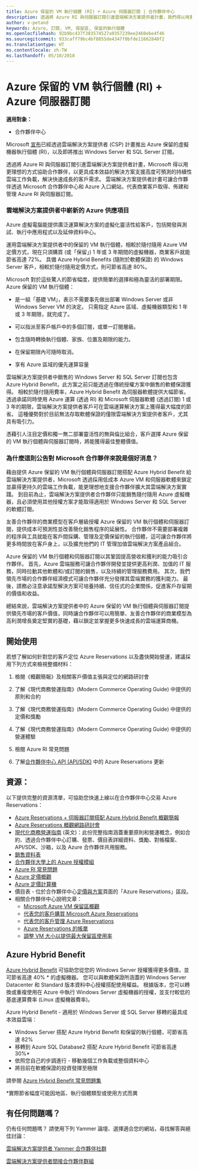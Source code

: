 ```yaml
---
title: Azure 保留的 VM 執行個體 (RI) + Azure 伺服器訂閱 | 合作夥伴中心
description: 透過將 Azure RI 與伺服器訂閱引進雲端解決方案提供者計畫，我們得以用更理想的方式協助合作夥伴，以更具成本效益的解決方案支援高度可預測的持續性雲端工作負載，解決快速成長的客戶需求。 雲端解決方案提供者計畫可讓合作夥伴透過 Microsoft 合作夥伴中心和 Azure 入口網站，代表商業客戶取得、佈建和管理 Azure RI 與伺服器訂閱。
author: v-petand
keywords: Azure, 訂閱, VM, 保留區, 保留的執行個體
ms.openlocfilehash: 92b9bc437f383574527a9357239ee2460ebe4f46
ms.sourcegitcommit: 933caff79bc4bf8855de4347f0bfde11662840f2
ms.translationtype: HT
ms.contentlocale: zh-TW
ms.lasthandoff: 05/10/2018
---
```

# <a name="azure-reserved-vm-instances-ri--server-subscriptions-for-azure"></a>Azure 保留的 VM 執行個體 (RI) + Azure 伺服器訂閱

**適用對象：**

-  合作夥伴中心
 
Microsoft [宣布](https://blogs.partner.microsoft.com/mpn/better-together-azure-reserved-instances-server-subscriptions/?ln=en-us)已經透過雲端解決方案提供者 (CSP) 計畫推出 Azure 保留的虛擬機器執行個體 (RI)，以及即將推出 Windows Server 和 SQL Server 訂閱。 

透過將 Azure RI 與伺服器訂閱引進雲端解決方案提供者計畫，Microsoft 得以用更理想的方式協助合作夥伴，以更具成本效益的解決方案支援高度可預測的持續性雲端工作負載，解決快速成長的客戶需求。 雲端解決方案提供者計畫可讓合作夥伴透過 Microsoft 合作夥伴中心和 Azure 入口網站，代表商業客戶取得、佈建和管理 Azure RI 與伺服器訂閱。  
 
### <a name="compelling-new-azure-offer-in-csp"></a>雲端解決方案提供者中嶄新的 Azure 供應項目 

Azure 虛擬電腦能提供廣泛運算解決方案的虛擬化靈活性給客戶，包括開發與測試、執行中應用程式以及延伸資料中心。  

運用雲端解決方案提供者中的保留的 VM 執行個體，相較於隨付隨用 Azure VM 定價方式，現在只須購買 (或「保留」) 1 年或 3 年期間的虛擬機器，商業客戶就能節省高達 72%。 具備 Azure Hybrid Benefits (隨附於軟體保證) 的 Windows Server 客戶，相較於隨付隨用定價方式，則可節省高達 80%。  

Microsoft 對於這些驚人的節省幅度，提供簡單的選擇和極為靈活的部署期限。 Azure 保留的 VM 執行個體：  

-   是一組「基礎 VM」，表示不需要事先做出部署 Windows Server 或非 Windows Server VM 的決定。 只需指定 Azure 區域、虛擬機器類型和 1 年或 3 年期限，就完成了。 

-   可以指派至客戶帳戶中的多個訂閱，或單一訂閱層級。  

-   包含隨時轉換執行個體、家族、位置及期限的能力。  

-   在保留期限內可隨時取消。  

-   享有 Azure 區域的優先運算容量 
 
雲端解決方案提供者中銷售的 Windows Server 和 SQL Server 訂閱也包含 Azure Hybrid Benefit，此方案之前只能透過在傳統授權方案中銷售的軟體保證獲得。 相較於隨付隨用費率，Azure Hybrid Benefit 為伺服器軟體提供大幅節省。 透過承諾同時使用 Azure 運算 (透過 RI) 和 Microsoft 伺服器軟體 (透過訂閱) 1 或 3 年的期限，雲端解決方案提供者客戶可在雲端運算解決方案上獲得最大幅度的節省。 這種優勢對於目前無法存取軟體保證的僅限雲端解決方案提供者客戶，尤其具有吸引力。 

憑藉引人注目定價和獨一無二部署靈活性的無與倫比組合，客戶選擇 Azure 保留的 VM 執行個體與伺服器訂閱時，將能獲得最佳整體價值。 
 
### <a name="why-is-this-announcement-good-news-for-microsoft-partners"></a>為什麼這則公告對 Microsoft 合作夥伴來說是個好消息？ 

藉由提供 Azure 保留的 VM 執行個體與伺服器訂閱搭配 Azure Hybrid Benefit 給雲端解決方案提供者，Microsoft 透過採用低成本 Azure VM 和伺服器軟體來鎖定並贏得更持久的雲端工作負載，能更理想地支援合作夥伴擴大其雲端解決方案實踐。 到目前為止，雲端解決方案提供者合作夥伴只能銷售隨付隨用 Azure 虛擬機器，且必須使用其他授權方案才能取得適用於 Windows Server 和 SQL Server 的軟體訂閱。  

友善合作夥伴的商業模型在客戶層級授權 Azure 保留的 VM 執行個體和伺服器訂閱，提供成本可預測性並改善簡化銷售程序的延展性。 合作夥伴不需要部署複雜的程序與工具就能在客戶間採購、管理及定價保留的執行個體，這可讓合作夥伴將更多時間放在客戶身上，以及擴充他們的 IT 管理加值雲端解決方案產品組合。 

Azure 保留的 VM 執行個體和伺服器訂閱以其鞏固提高營收和獲利的能力吸引合作夥伴。 首先，Azure 雲端服務可讓合作夥伴開發並提供更高利潤、加值的 IT 服務，同時拉動其他軟體和/或訂閱的銷售，以及持續的管理服務費用。 其次，我們領先市場的合作夥伴經濟模式可讓合作夥伴充分發揮其雲端實務的獲利能力。 最後，請務必注意承諾型解決方案可培養持續、信任式的企業關係，促進客戶存留期的價值和收益。  

總結來說，雲端解決方案提供者中的 Azure 保留的 VM 執行個體與伺服器訂閱提供領先市場的客戶價值，同時讓合作夥伴可以用簡單、友善合作夥伴的商業模型為高利潤增長奠定堅實的基礎，藉以鎖定並掌握更多快速成長的雲端運算商機。  
 
## <a name="getting-started"></a>開始使用

若想了解如何針對您的客戶定位 Azure Reservations 以及盡快開始營運，建議採用下列方式來檢視整備材料：

1.  檢閱《概觀簡報》及相關客戶價值主張與定位的網路研討會

2.  了解《現代商務營運指南》(Modern Commerce Operating Guide) 中提供的原則和合約

3.  了解《現代商務營運指南》(Modern Commerce Operating Guide) 中提供的定價和獎勵

4.  了解《現代商務營運指南》(Modern Commerce Operating Guide) 中提供的營運體驗

5.  檢閱 Azure RI 常見問題

6.  了解[合作夥伴中心 API (API/SDK)](https://docs.microsoft.com/en-us/partner-center/develop/purchase-azure-reserved-vm-instances) 中的 Azure Reservations 更新

## <a name="resources"></a>資源： 

以下提供完整的資源清單，可協助您快速上線以在合作夥伴中心交易 Azure Reservations： 
-   [Azure Reservations + 伺服器訂閱搭配 Azure Hybrid Benefit 概觀簡報](https://www.yammer.com/cloudpartnercommunity/#/files/133462305)
-   [Azure Reservations 概觀網路研討會](https://commercial-licensing.eventbuilder.com/Reserved_Instances_in_CSP_May_Option_1)
-   [現代化商務營運指南](http://assetsprod.microsoft.com/mpn/Partner-Center-Modern-Commerce-Operating-Guide.docx) (英文)：此份完整指南涵蓋重要原則和營運概念，例如合約、透過合作夥伴中心訂購、發票、價目表詳細資料、獎勵、對帳檔案、API/SDK、沙箱，以及 Azure 合作夥伴共用服務。
-   [銷售資料表](http://assetsprod.microsoft.com/mpn/Azure-RI-Sales-Sheet-CSP.pdf)
-   [合作夥伴大學上的 Azure 授權模組](https://aka.ms/azure_partner_licensing)
-   [Azure RI 常見問題](https://www.yammer.com/cloudpartnercommunity/#/files/133462302)
-   [Azure 定價概觀](https://azure.microsoft.com/en-us/pricing/#explore-cost)
-   [Azure 定價計算機](https://azure.microsoft.com/en-us/pricing/calculator/)
-   價目表 - 位於合作夥伴中心[定價與方案](https://partnercenter.microsoft.com/en-us/pcv/sales)頁面的「Azure Reservations」區段。
-   相關合作夥伴中心說明文章：
    -   [Microsoft Azure VM 保留區概觀](https://go.microsoft.com/fwlink/?linkid=872806)
    -   [代表您的客戶購買 Microsoft Azure Reservations](https://go.microsoft.com/fwlink/?linkid=872807)
    -   [代表您的客戶管理 Azure Reservations](https://go.microsoft.com/fwlink/?linkid=872808)
    -   [Azure Reservations 的帳單](https://go.microsoft.com/fwlink/?linkid=872809)
    -   [調整 VM 大小以提供最大保留區使用率](https://go.microsoft.com/fwlink/?linkid=872810)

## <a name="azure-hybrid-benefit"></a>Azure Hybrid Benefit
[Azure Hybrid Benefit](https://azure.microsoft.com/en-us/pricing/hybrid-benefit) 可協助您從您的 Windows Server 授權獲得更多價值，並可節省高達 40% * 的虛擬機器。 您可以與軟體保證所涵蓋的 Windows Server Datacenter 和 Standard 版本資料中心授權搭配使用權益。 根據版本，您可以轉換或重複使用在 Azure 中執行 Windows Server 虛擬機器的授權，並支付較低的基底運算費率 (Linux 虛擬機器費率)。

Azure Hybrid Benefit - 適用於 Windows Server 或 SQL Server 移轉的最具成本效益雲端：
-   Windows Server 搭配 Azure Hybrid Benefit 和保留的執行個體，可節省高達 82%
-   移轉到 Azure SQL Database2 搭配 Azure Hybrid Benefit 可節省高達 30%*
-   依照您自己的步調進行 - 移動幾個工作負載或整個資料中心
-   將目前在軟體保證的投資發揮至極限

請參閱 [Azure Hybrid Benefit 常見問題集](https://azure.microsoft.com/en-us/pricing/hybrid-benefit/faq/)

*實際節省幅度可能因地區、執行個體類型或使用方式而異

## <a name="questions"></a>有任何問題嗎？
仍有任何問題嗎？  請使用下列 Yammer 論壇、選擇適合您的網站，尋找解答與絕佳討論：

[雲端解決方案提供者 Yammer 合作夥伴社群](https://www.yammer.com/cloudpartnercommunity/#/threads/inGroup?type=in_group&feedId=4989124&trk_event=ticker)

[雲端解決方案提供者間接合作夥伴群組](https://www.yammer.com/cloudpartnercommunity/#/threads/inGroup?type=in_group&feedId=6392971)

